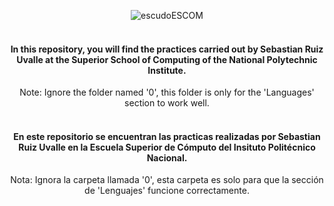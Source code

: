 <center>

![escudoESCOM](https://github.com/4phr0d1t3/Escuela-Superior-de-Computo/assets/64220877/3b9f0447-18cc-4577-965b-f8d8ae9086c8)


<h4>
	<br>
	In this repository, you will find the practices carried out by Sebastian Ruiz Uvalle at the Superior School of Computing of the National Polytechnic Institute.
</h4>
Note: Ignore the folder named '0', this folder is only for the 'Languages' section to work well.
<br>
<h4>
	<br>
	En este repositorio se encuentran las practicas realizadas por Sebastian Ruiz Uvalle en la Escuela Superior de Cómputo del Insituto Politécnico Nacional.
</h4>
Nota: Ignora la carpeta llamada '0', esta carpeta es solo para que la sección de 'Lenguajes' funcione correctamente.
</center>